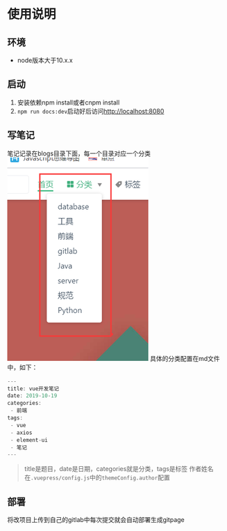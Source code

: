 # 使用说明
## 环境
+ node版本大于10.x.x

## 启动
1. 安装依赖npm install或者cnpm install
2. `npm run docs:dev`启动好后访问[http://localhost:8080](http://localhost:8080)

## 写笔记
笔记记录在blogs目录下面，每一个目录对应一个分类
![](./img/1.png)
具体的分类配置在md文件中，如下：
```js
--- 
title: vue开发笔记
date: 2019-10-19
categories: 
 - 前端
tags: 
 - vue
 - axios
 - element-ui
 - 笔记
---
```
> title是题目，date是日期，categories就是分类，tags是标签
作者姓名在`.vuepress/config.js`中的`themeConfig.author`配置

## 部署
将改项目上传到自己的gitlab中每次提交就会自动部署生成gitpage

